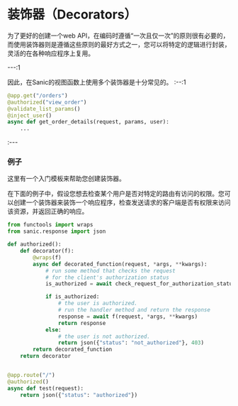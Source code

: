 # 装饰器（Decorators）

为了更好的创建一个web API，在编码时遵循“一次且仅一次”的原则很有必要的，而使用装饰器则是遵循这些原则的最好方式之一，您可以将特定的逻辑进行封装，灵活的在各种响应程序上复用。

---:1

因此，在Sanic的视图函数上使用多个装饰器是十分常见的。
:--:1
```python
@app.get("/orders")
@authorized("view_order")
@validate_list_params()
@inject_user()
async def get_order_details(request, params, user):
    ...
```
:---


### 例子

这里有一个入门模板来帮助您创建装饰器。

在下面的例子中，假设您想去检查某个用户是否对特定的路由有访问的权限。您可以创建一个装饰器来装饰一个响应程序，检查发送请求的客户端是否有权限来访问该资源，并返回正确的响应。
```python
from functools import wraps
from sanic.response import json

def authorized():
    def decorator(f):
        @wraps(f)
        async def decorated_function(request, *args, **kwargs):
            # run some method that checks the request
            # for the client's authorization status
            is_authorized = await check_request_for_authorization_status(request)

            if is_authorized:
                # the user is authorized.
                # run the handler method and return the response
                response = await f(request, *args, **kwargs)
                return response
            else:
                # the user is not authorized.
                return json({"status": "not_authorized"}, 403)
        return decorated_function
    return decorator


@app.route("/")
@authorized()
async def test(request):
    return json({"status": "authorized"})
```
